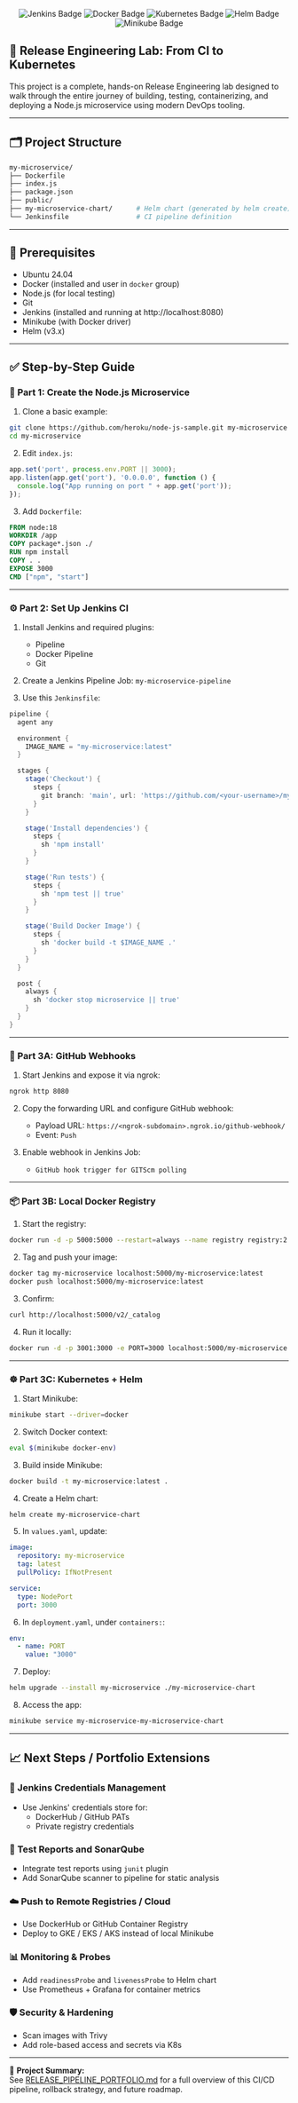  <p align="center">
  <img src="https://img.shields.io/badge/Jenkins-CI%2FCD-red?logo=jenkins&logoColor=white" alt="Jenkins Badge"/>
  <img src="https://img.shields.io/badge/Docker-Container-blue?logo=docker&logoColor=white" alt="Docker Badge"/>
  <img src="https://img.shields.io/badge/Kubernetes-Orchestration-326ce5?logo=kubernetes&logoColor=white" alt="Kubernetes Badge"/>
  <img src="https://img.shields.io/badge/Helm-K8s%20Package%20Manager-0f1689?logo=helm&logoColor=white" alt="Helm Badge"/>
  <img src="https://img.shields.io/badge/Minikube-Local%20Cluster-yellow?logo=minikube&logoColor=black" alt="Minikube Badge"/>
</p>

## 🧪 Release Engineering Lab: From CI to Kubernetes

This project is a complete, hands-on Release Engineering lab designed to walk through the entire journey of building, testing, containerizing, and deploying a Node.js microservice using modern DevOps tooling.


---

## 🗂️ Project Structure

```bash
my-microservice/
├── Dockerfile
├── index.js
├── package.json
├── public/
├── my-microservice-chart/      # Helm chart (generated by helm create)
└── Jenkinsfile                 # CI pipeline definition
```

---

## 🚀 Prerequisites

- Ubuntu 24.04
- Docker (installed and user in `docker` group)
- Node.js (for local testing)
- Git
- Jenkins (installed and running at http://localhost:8080)
- Minikube (with Docker driver)
- Helm (v3.x)

---

## ✅ Step-by-Step Guide

### 🧱 Part 1: Create the Node.js Microservice

1. Clone a basic example:
```bash
git clone https://github.com/heroku/node-js-sample.git my-microservice
cd my-microservice
```

2. Edit `index.js`:
```js
app.set('port', process.env.PORT || 3000);
app.listen(app.get('port'), '0.0.0.0', function () {
  console.log("App running on port " + app.get('port'));
});
```

3. Add `Dockerfile`:
```Dockerfile
FROM node:18
WORKDIR /app
COPY package*.json ./
RUN npm install
COPY . .
EXPOSE 3000
CMD ["npm", "start"]
```

---

### ⚙️ Part 2: Set Up Jenkins CI

1. Install Jenkins and required plugins:
   - Pipeline
   - Docker Pipeline
   - Git

2. Create a Jenkins Pipeline Job: `my-microservice-pipeline`

3. Use this `Jenkinsfile`:
```groovy
pipeline {
  agent any

  environment {
    IMAGE_NAME = "my-microservice:latest"
  }

  stages {
    stage('Checkout') {
      steps {
        git branch: 'main', url: 'https://github.com/<your-username>/my-microservice.git'
      }
    }

    stage('Install dependencies') {
      steps {
        sh 'npm install'
      }
    }

    stage('Run tests') {
      steps {
        sh 'npm test || true'
      }
    }

    stage('Build Docker Image') {
      steps {
        sh 'docker build -t $IMAGE_NAME .'
      }
    }
  }

  post {
    always {
      sh 'docker stop microservice || true'
    }
  }
}
```

---

### 🔁 Part 3A: GitHub Webhooks

1. Start Jenkins and expose it via ngrok:
```bash
ngrok http 8080
```

2. Copy the forwarding URL and configure GitHub webhook:
   - Payload URL: `https://<ngrok-subdomain>.ngrok.io/github-webhook/`
   - Event: `Push`

3. Enable webhook in Jenkins Job:
   - `GitHub hook trigger for GITScm polling`

---

### 📦 Part 3B: Local Docker Registry

1. Start the registry:
```bash
docker run -d -p 5000:5000 --restart=always --name registry registry:2
```

2. Tag and push your image:
```bash
docker tag my-microservice localhost:5000/my-microservice:latest
docker push localhost:5000/my-microservice:latest
```

3. Confirm:
```bash
curl http://localhost:5000/v2/_catalog
```

4. Run it locally:
```bash
docker run -d -p 3001:3000 -e PORT=3000 localhost:5000/my-microservice:latest
```

---

### ☸️ Part 3C: Kubernetes + Helm

1. Start Minikube:
```bash
minikube start --driver=docker
```

2. Switch Docker context:
```bash
eval $(minikube docker-env)
```

3. Build inside Minikube:
```bash
docker build -t my-microservice:latest .
```

4. Create a Helm chart:
```bash
helm create my-microservice-chart
```

5. In `values.yaml`, update:
```yaml
image:
  repository: my-microservice
  tag: latest
  pullPolicy: IfNotPresent

service:
  type: NodePort
  port: 3000
```

6. In `deployment.yaml`, under `containers:`:
```yaml
env:
  - name: PORT
    value: "3000"
```

7. Deploy:
```bash
helm upgrade --install my-microservice ./my-microservice-chart
```

8. Access the app:
```bash
minikube service my-microservice-my-microservice-chart
```

---

## 📈 Next Steps / Portfolio Extensions

### 🔐 Jenkins Credentials Management
- Use Jenkins' credentials store for:
  - DockerHub / GitHub PATs
  - Private registry credentials

### 🧪 Test Reports and SonarQube
- Integrate test reports using `junit` plugin
- Add SonarQube scanner to pipeline for static analysis

### ☁️ Push to Remote Registries / Cloud
- Use DockerHub or GitHub Container Registry
- Deploy to GKE / EKS / AKS instead of local Minikube

### 📊 Monitoring & Probes
- Add `readinessProbe` and `livenessProbe` to Helm chart
- Use Prometheus + Grafana for container metrics

### 🛡️ Security & Hardening
- Scan images with Trivy
- Add role-based access and secrets via K8s

---

📄 **Project Summary:**  
See [RELEASE_PIPELINE_PORTFOLIO.md](./RELEASE_PIPELINE_PORTFOLIO.md) for a full overview of this CI/CD pipeline, rollback strategy, and future roadmap.

